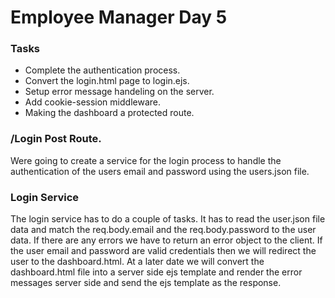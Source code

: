 # Employee Manager Day 5

### Tasks
- Complete the authentication process.
- Convert the login.html page to login.ejs.
- Setup error message handeling on the server.
- Add cookie-session middleware.
- Making the dashboard a protected route.
 

### /Login Post Route.
Were going to create a service for the login process to handle the authentication of the users email and password using the users.json file.


### Login Service
The login service has to do a couple of tasks. It has to read the user.json file data and match the req.body.email and the req.body.password to the user data. If there are any errors we have to return an error object to the client. If the user email and password are valid credentials then we will redirect the user to the dashboard.html. At a later date we will convert the dashboard.html file into a server side ejs template and render the error messages server side and send the ejs template as the response.

 
  